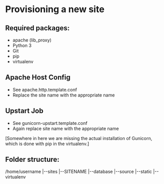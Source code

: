 Provisioning a new site
=======================

## Required packages:

* apache (lib_proxy)
* Python 3
* Git
* pip
* virtualenv

## Apache Host Config

* See apache.http.template.conf
* Replace the site name with the appropriate name

## Upstart Job

* See gunicorn-upstart.template.conf
* Again replace site name with the appropriate name

[Somewhere in here we are missing the actual installation of Gunicorn,
which is done with pip in the virtualenv.]

## Folder structure:

/home/username
|--sites
   |--SITENAME
      |--database
      |--source
      |--static
      |--virtualenv

